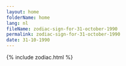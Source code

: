 ```yaml
---
layout: home
folderName: home
lang: nl
fileName: zodiac-sign-for-31-october-1990
permalink: zodiac-sign-for-31-october-1990
date: 31-10-1990
---
```

{% include zodiac.html %}
